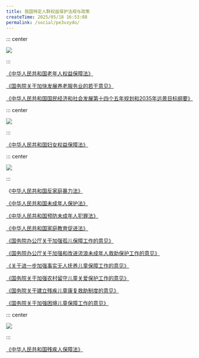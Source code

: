 ```yaml
---
title: 我国特定人群权益保护法规与政策
createTime: 2025/05/18 16:53:08
permalink: /social/pe3vzydo/
---
```

::: center

![](/number/2-1.png)

:::

[《中华人民共和国老年人权益保障法》](https://law.iglooblog.top/sociallaw/2.1.html)

[《国务院关于加快发展养老服务业的若干意见》](https://law.iglooblog.top/policy/0.4html)

[《中华人民共和国国民经济和社会发展第十四个五年规划和2035年远景目标纲要》](https://law.iglooblog.top/policy/0.3.html)

::: center

![](/number/2-2.png)

:::

[《中华人民共和国妇女权益保障法》](https://law.iglooblog.top/sociallaw/2.2.html)

::: center

![](/number/2-3.png)

:::

《[中华人民共和国反家庭暴力法》](https://law.iglooblog.top/sociallaw/2.3.html)

[《中华人民共和国未成年人保护法》](https://law.iglooblog.top/sociallaw/2.4.html)

[《中华人民共和国预防未成年人犯罪法》](https://law.iglooblog.top/sociallaw/2.5.html)

[《中华人民共和国家庭教育促进法》](https://law.iglooblog.top/sociallaw/2.6.html)

[《国务院办公厅关于加强孤儿保障工作的意见》](https://law.iglooblog.top/policy/3.5.html)

[《国务院办公厅关于加强和改进流浪未成年人救助保护工作的意见》](https://law.iglooblog.top/policy/3.4.html)

[《关于进一步加强事实无人抚养儿童保障工作的意见》](https://law.iglooblog.top/policy/3.1.html)

[《国务院关于加强农村留守儿童关爱保护工作的意见》](https://law.iglooblog.top/policy/3.3.html)

[《国务院关于建立残疾儿童康复救助制度的意见》](https://law.iglooblog.top/policy/3.6.html)

[《国务院关于加强困境儿童保障工作的意见》](https://law.iglooblog.top/policy/3.2.html)

::: center

![](/number/2-4.png)

:::

[《中华人民共和国残疾人保障法》](https://law.iglooblog.top/sociallaw/2.7.html)